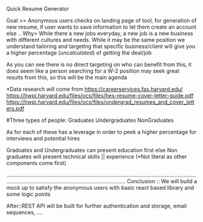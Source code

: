 Quick Resume Generator

Goal >> Anonymous users checks on landing page of tool, for generation of new resume, if user wants to save information to let them create an account else ..
Why> While there a new jobs everyday, a new job is a new business with different cultures and needs. While it may be the same position we understand tailoring and targeting that specific business/client
will give you a higher percentage (*uncalculated*) of getting the deal/job

As you can see there is no direct targeting on who can benefit from this, it does seem like a person searching for a W-2 position may seek great results from this, so this will be the main agenda


*Data research will come from 
https://careerservices.fas.harvard.edu/
https://hwpi.harvard.edu/files/ocs/files/hes-resume-cover-letter-guide.pdf
https://hwpi.harvard.edu/files/ocs/files/undergrad_resumes_and_cover_letters.pdf


#Three types of people:
    Graduates
    Undergraduates
    NonGraduates

As for each of these has a leverage in order to peek a higher percentage for interviews and potential hires

Graduates and Undergraduates can present education first
else 
Non graduates will present technical skills || experience (*Not literal as other components come first)

..........................................................................................................................................................................................................
Conclusion :: 
We will build a mock up to satisfy the anonymous users with basic react based library and some logic points 


After::REST API will be built for further authentication and storage, email sequences, ....

